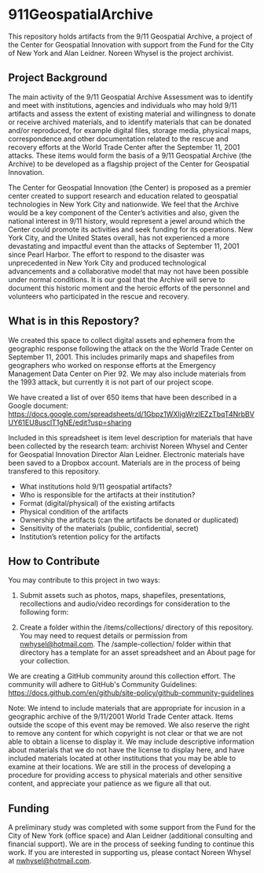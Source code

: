 # 911GeospatialArchive

This repository holds artifacts from the 9/11 Geospatial Archive, a project of the Center for Geospatial Innovation with support from the Fund for the City of New York and Alan Leidner. Noreen Whysel is the project archivist. 

<h2>Project Background</h2>

The main activity of the 9/11 Geospatial Archive Assessment was to identify and meet with institutions, agencies and individuals who may hold 9/11 artifacts and assess the extent of existing material and willingness to donate or receive archived materials, and to identify materials that can be donated and/or reproduced, for example digital files, storage media, physical maps, correspondence and other documentation related to the rescue and recovery efforts at the World Trade Center after the September 11, 2001 attacks. These items would form the basis of a 9/11 Geospatial Archive (the Archive) to be developed as a flagship project of the Center for Geospatial Innovation.

The Center for Geospatial Innovation (the Center) is proposed as a premier center created to support research and education related to geospatial technologies in New York City and nationwide. We feel that the Archive would be a key component of the Center’s activities and also, given the national interest in 9/11 history, would represent a jewel around which the Center could promote its activities and seek funding for its operations. New York City, and the United States overall, has not experienced a more devastating and impactful event than the attacks of September 11, 2001 since Pearl Harbor. The effort to respond to the disaster was unprecedented in New York City and produced technological advancements and a collaborative model that may not have been possible under normal conditions. It is our goal that the Archive will serve to document this historic moment and the heroic efforts of the personnel and volunteers who participated in the rescue and recovery.

<h2>What is in this Repostory?</h2>

We created this space to collect digital assets and ephemera from the geographic response following the attack on the the World Trade Center on September 11, 2001. This includes primarily maps and shapefiles from geographers who worked on response efforts at the Emergency Management Data Center on Pier 92. We may also include materials from the 1993 attack, but currently it is not part of our project scope.

We have created a list of over 650 items that have been described in a Google document:
https://docs.google.com/spreadsheets/d/1Gbpz1WXIjgWrzlEZzTbqT4NrbBVUY61EU8usclT1gNE/edit?usp=sharing

Included in this spreadsheet is item level description for materials that have been collected by the research team: archivist Noreen Whysel and Center for Geospatial Innovation Director Alan Leidner. Electronic materials have been saved to a Dropbox account. Materials are in the process of being transfered to this repository.

* What institutions hold 9/11 geospatial artifacts?
* Who is responsible for the artifacts at their institution?
* Format (digital/physical) of the existing artifacts
* Physical condition of the artifacts
* Ownership the artifacts (can the artifacts be donated or duplicated)
* Sensitivity of the materials (public, confidential, secret)
* Institution’s retention policy for the artifacts

<h2>How to Contribute</h2>

You may contribute to this project in two ways:

1. Submit assets such as photos, maps, shapefiles, presentations, recollections and audio/video recordings for consideration to the following form:

2. Create a folder within the /items/collections/ directory of this repository. You may need to request details or permission from nwhysel@hotmail.com. The /sample-collection/ folder within that directory has a template for an asset spreadsheet and an About page for your collection.

We are creating a GitHub community around this collection effort. The community will adhere to GitHub's Community Guidelines: https://docs.github.com/en/github/site-policy/github-community-guidelines

Note: We intend to include materials that are appropriate for incusion in a geographic archive of the 9/11/2001 World Trade Center attack. Items outside the scope of this event may be removed. We also reserve the right to remove any content for which copyright is not clear or that we are not able to obtain a license to display it. We may include descriptive information about materials that we do not have the license to display here, and have included materials located at other institutions that you may be able to examine at their locations. We are still in the process of developing a procedure for providing access to physical materials and other sensitive content, and appreciate your patience as we figure all that out.

<h2>Funding</h2>

A preliminary study was completed with some support from the Fund for the City of New York (office space) and Alan Leidner (additional consulting and financial support). We are in the process of seeking funding to continue this work. If you are interested in supporting us, please contact Noreen Whysel at nwhysel@hotmail.com.
